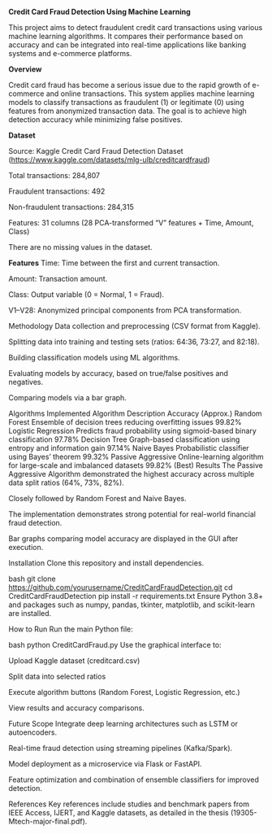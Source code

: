 **Credit Card Fraud Detection Using Machine Learning**

   This project aims to detect fraudulent credit card transactions using various machine learning algorithms. It compares their performance based on accuracy and can be integrated into real-time applications like banking systems and e-commerce platforms.

**Overview**

  Credit card fraud has become a serious issue due to the rapid growth of e-commerce and online transactions. This system applies machine learning models to classify transactions as fraudulent (1) or legitimate (0) using features from anonymized transaction data.
  The goal is to achieve high detection accuracy while minimizing false positives.

**Dataset**

Source: Kaggle Credit Card Fraud Detection Dataset (https://www.kaggle.com/datasets/mlg-ulb/creditcardfraud)

Total transactions: 284,807

Fraudulent transactions: 492

Non-fraudulent transactions: 284,315

Features: 31 columns (28 PCA-transformed “V” features + Time, Amount, Class)

 There are no missing values in the dataset.

**Features**
Time: Time between the first and current transaction.

Amount: Transaction amount.

Class: Output variable (0 = Normal, 1 = Fraud).

V1–V28: Anonymized principal components from PCA transformation.

Methodology
Data collection and preprocessing (CSV format from Kaggle).

Splitting data into training and testing sets (ratios: 64:36, 73:27, and 82:18).

Building classification models using ML algorithms.

Evaluating models by accuracy, based on true/false positives and negatives.

Comparing models via a bar graph.

Algorithms Implemented
Algorithm	Description	Accuracy (Approx.)
Random Forest	Ensemble of decision trees reducing overfitting issues	99.82%
Logistic Regression	Predicts fraud probability using sigmoid-based binary classification	97.78%
Decision Tree	Graph-based classification using entropy and information gain	97.14%
Naive Bayes	Probabilistic classifier using Bayes’ theorem	99.32%
Passive Aggressive	Online-learning algorithm for large-scale and imbalanced datasets	99.82% (Best)
Results
The Passive Aggressive Algorithm demonstrated the highest accuracy across multiple data split ratios (64%, 73%, 82%).

Closely followed by Random Forest and Naive Bayes.

The implementation demonstrates strong potential for real-world financial fraud detection.

Bar graphs comparing model accuracy are displayed in the GUI after execution.

Installation
Clone this repository and install dependencies.

bash
git clone https://github.com/yourusername/CreditCardFraudDetection.git
cd CreditCardFraudDetection
pip install -r requirements.txt
Ensure Python 3.8+ and packages such as numpy, pandas, tkinter, matplotlib, and scikit-learn are installed.

How to Run
Run the main Python file:

bash
python CreditCardFraud.py
Use the graphical interface to:

Upload Kaggle dataset (creditcard.csv)

Split data into selected ratios

Execute algorithm buttons (Random Forest, Logistic Regression, etc.)

View results and accuracy comparisons.

Future Scope
Integrate deep learning architectures such as LSTM or autoencoders.

Real-time fraud detection using streaming pipelines (Kafka/Spark).

Model deployment as a microservice via Flask or FastAPI.

Feature optimization and combination of ensemble classifiers for improved detection.

References
Key references include studies and benchmark papers from IEEE Access, IJERT, and Kaggle datasets, as detailed in the thesis (19305-Mtech-major-final.pdf).
